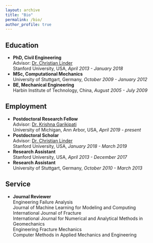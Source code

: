 ```yaml
---
layout: archive
title: "Bio"
permalink: /bio/
author_profile: true
---
```


<!--A PDF version of my CV is available <a href="https://xiaoxuanzhangcm.github.io/files/CV-XiaoxuanZhang.pdf">here</a>.-->

## Education

<ul>
<li> 
<b>PhD, Civil Engineering</b> 
<br>Advisor: <a href="https://profiles.stanford.edu/christian-linder">Dr. Christian Linder</a>
<br>Stanford University, USA, <i>April 2013 - January 2018</i>
</li>

<li> 
<b>MSc, Computational Mechanics</b>
<br>University of Stuttgart, Germany, <i>October 2009 - January 2012</i>
</li>

<li> 
<b>BE, Mechanical Engineering</b>
<br>Harbin Institute of Technology, China, <i>August 2005 - July 2009</i>
</li>
</ul>

## Employment

<ul>
<li> 
<b>Postdoctoral Research Fellow</b>
<br>Advisor: <a href="https://me.engin.umich.edu/people/faculty/krishna-garikipati">Dr. Krishna Garikipati</a>
<br>University of Michigan, Ann Arbor, USA, <i>April 2019 - present</i>
</li>

<li> 
<b>Postdoctoral Scholar</b>
<br>Advisor: <a href="https://profiles.stanford.edu/christian-linder">Dr. Christian Linder</a>
<br>Stanford University, USA, <i>January 2018 - March 2019</i>
</li>

<li> 
<b>Research Assistant</b>
<br>Stanford University, USA, <i>April 2013 - December 2017</i>
</li>

<li> 
<b>Research Assistant</b>
<br>University of Stuttgart, Germany, <i>October 2010 - March 2013</i>
</li>
</ul>


## Service
<ul>
<li> 
<b>Journal Reviewer </b>
<br>Engineering Failure Analysis
<br>Journal of Machine Learning for Modeling and Computing
<br>International Journal of Fracture
<br>International Journal for Numerical and Analytical Methods in Geomechanics
<br>Engineering Fracture Mechanics
<br>Computer Methods in Applied Mechanics and Engineering
</li>
</ul>
